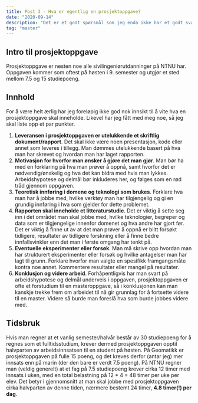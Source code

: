 ```yaml
---
title: Post 3 - Hva er egentlig en prosjektoppgave?
date: "2020-09-14"
description: "Det er et godt spørsmål som jeg enda ikke har et godt svar på."
tag: "master"
---
```


## Intro til prosjektoppgave
Prosjektoppgave er nesten noe alle sivilingeniørutdanninger på NTNU har. Oppgaven kommer som oftest på høsten i 9. semester og utgjør et sted mellom 7.5 og 15 studiepoeng.

## Innhold
For å være helt ærlig har jeg foreløpig ikke god nok innsikt til å vite hva en prosjektoppgave skal inneholde. Likevel har jeg fått med meg noe, så jeg skal liste opp et par punkter.

1. **Leveransen i prosjektoppgaven er utelukkende et skriftlig dokument/rapport**. Det skal ikke være noen presentasjon, kode eller annet som leveres i tillegg. Man dømmes utelukkende basert på hva man har skrevet og hvordan man har laget rapporten. 
2. **Motivasjon for hvorfor man ønsker å gjøre det man gjør**. Man bør ha med en forklaring på hva man prøver å oppnå, samt hvorfor det er nødvendig/ønskelig og hva det kan bidra med hvis man lykkes. Arbeidshypotese og delmål bør inkluderes her, og følges som en rød tråd gjennom oppgaven. 
3. **Teoretisk innføring i domene og teknologi som brukes**. Forklare hva man har å jobbe med, hvilke verktøy man har tilgjengelig og gi en grundig innføring i hva som gjelder for dette problemet. 
4. **Rapporten skal inneholde et litteraturstudie**. Det er viktig å sette seg inn i det området man skal jobbe med, hvilke teknologier, begreper og data som er tilgjengelige innenfor domenet og hva andre har gjort før. Det er viktig å finne ut av at det man prøver å oppnå er blitt forsøkt tidligere, resultater av tidligere forskning eller å finne bedre innfallsvinkler enn det man i første omgang har tenkt på. 
5. **Eventuelle eksperimenter eller forsøk**. Man må skrive opp hvordan man har strukturert eksperimenter eller forsøk og hvilke antagelser man har lagt til grunn. Forklare hvorfor man valgte en spesifikk framgangsmåte kontra noe annet. Kommentere resultater eller mangel på resultater. 
6. **Konklusjon og videre arbeid**. Forhåpentligvis har man svart på arbeidshypotese og delmål underveis i oppgaven, prosjektoppgaven er ofte et forstudium til en masteroppgave, så i konklusjonen kan man kanskje trekke frem om arbeidet til nå gir grunnlag for å fortsette videre til en master. Videre så burde man foreslå hva som burde jobbes videre med. 

## Tidsbruk
Hvis man regner at et vanlig semester/halvår består av 30 studiepoeng for å regnes som et fulltidsstudium, krever dermed prosjektoppgaven opptil halvparten av arbeidsinnsatsen til en student på høsten. På Geomatikk er prosjektoppgaven på fulle 15 poeng, og det kreves derfor (antar jeg) mer innsats enn på marin (der den bare er verdt 7.5 poeng). På NTNU regner man (veldig generelt) at et fag på 7.5 studiepoeng krever cirka 12 timer med innsats i uken, med en total belastning på 12 * 4 = 48 timer per uke per elev. Det betyr i gjennomsnitt at man skal jobbe med prosjektoppgaven cirka halvparten av denne tiden, nærmere bestemt 24 timer, **4.8 timer(!) per dag**.  

